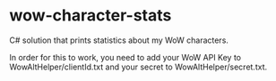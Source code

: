 # wow-character-stats
C# solution that prints statistics about my WoW characters.

In order for this to work, you need to add your WoW API Key to WowAltHelper/clientId.txt and your secret to WowAltHelper/secret.txt.
